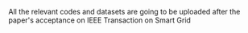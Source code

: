 All the relevant codes and datasets are going to be uploaded after the paper's acceptance on IEEE Transaction on Smart Grid
